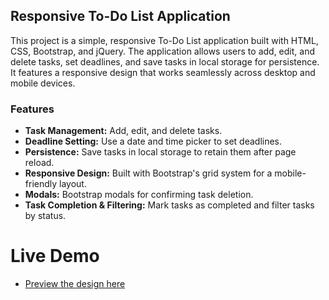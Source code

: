 ## Responsive To-Do List Application

This project is a simple, responsive To-Do List application built with HTML, CSS, Bootstrap, and jQuery. The application allows users to add, edit, and delete tasks, set deadlines, and save tasks in local storage for persistence. It features a responsive design that works seamlessly across desktop and mobile devices.

### Features
- **Task Management:** Add, edit, and delete tasks.
- **Deadline Setting:** Use a date and time picker to set deadlines.
- **Persistence:** Save tasks in local storage to retain them after page reload.
- **Responsive Design:** Built with Bootstrap's grid system for a mobile-friendly layout.
- **Modals:** Bootstrap modals for confirming task deletion.
- **Task Completion & Filtering:** Mark tasks as completed and filter tasks by status.

# Live Demo
- [Preview the design here](https://ayman-dwikat.github.io/ToDoList_ITG/)
